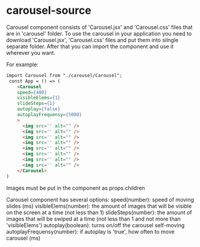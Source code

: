 # carousel-source

Carousel component consists of 'Carousel.jsx' and 'Carousel.css' files that are in 'carousel' folder. 
To use the carousel in your application you need to download 'Carousel.jsx', 'Carousel.css' files and put them into silngle separate folder. After that you 
can import the component and use it wherever you want. 

For example: 
```html
import Carousel from "./carousel/Carousel";
 const App = () => (
    <Carousel 
    speed={400} 
    visibleElems={1} 
    slideSteps={1}
    autoplay={false}
    autoplayFrequensy={5000}
    >
      <img src='' alt="" />
      <img src='' alt="" />
      <img src='' alt="" />
      <img src='' alt="" />
      <img src='' alt="" />
      <img src='' alt="" />
      <img src='' alt="" />
      <img src='' alt="" />
    </Carousel>
)
```
Images must be put in the component as props.children

Carousel component has several options:
speed(number): speed of moving slides (ms)
visibleElems(number): the amount of images that will be visible on the screen at a time (not less than 1)
slideSteps(number): the amount of images that will be swiped at a time (not less than 1 and not more than 'visibleElems')
autoplay(boolean): turns on/off the carousel self-moving
autoplayFrequensy(number): if autoplay is 'true', how often to move carousel (ms)


